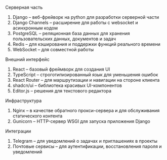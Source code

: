 Серверная часть
1. Django – веб-фрейворк на python для разработки серверной части
2. Django Channels – расширение для работы с websocket и асинхронным кодом
3. PostgreSQL – реляционная база данных для хранения пользовательских данных, документов и задач
4. Redis – для кэширования и поддержки функций реального времени
5. WebSocket – для совместной работы

Внешний интерфейс
1. React – базовый фреймворк для создания UI
2. TypeScript – строготипизированный язык для уменьшения ошибок
3. React Router – для маршрутизации и навигации на стороне клиента
4. shadcn/ui – библиотека красивых UI-компонентов
5. Editor.js – решения для текстового редактора

Инфраструктура
1. Nginx – в качестве обратного прокси-сервера и для обслуживания статического контента
2. Gunicorn – HTTP-сервер WSGI для запуска приложения Django

Интеграции
1. Telegram – для уведомлений о задачах и приглашениях в проекты
2. Почтовые сервисы – для аутентификации, восстановления пароля и уведомлений